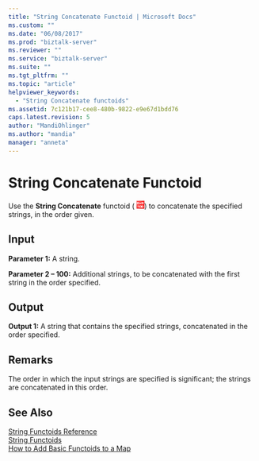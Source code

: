 ```yaml
---
title: "String Concatenate Functoid | Microsoft Docs"
ms.custom: ""
ms.date: "06/08/2017"
ms.prod: "biztalk-server"
ms.reviewer: ""
ms.service: "biztalk-server"
ms.suite: ""
ms.tgt_pltfrm: ""
ms.topic: "article"
helpviewer_keywords: 
  - "String Concatenate functoids"
ms.assetid: 7c121b17-cee8-480b-9822-e9e67d1bdd76
caps.latest.revision: 5
author: "MandiOhlinger"
ms.author: "mandia"
manager: "anneta"
---
```

# String Concatenate Functoid
Use the **String Concatenate** functoid ( ![](../core/media/stringconcatenate.gif "stringconcatenate")) to concatenate the specified strings, in the order given.  
  
## Input  
 **Parameter 1:** A string.  
  
 **Parameter 2 – 100:** Additional strings, to be concatenated with the first string in the order specified.  
  
## Output  
 **Output 1:** A string that contains the specified strings, concatenated in the order specified.  
  
## Remarks  
 The order in which the input strings are specified is significant; the strings are concatenated in this order.  
  
## See Also  
 [String Functoids Reference](../core/string-functoids-reference.md)   
 [String Functoids](../core/string-functoids.md)   
 [How to Add Basic Functoids to a Map](../core/how-to-add-basic-functoids-to-a-map.md)
